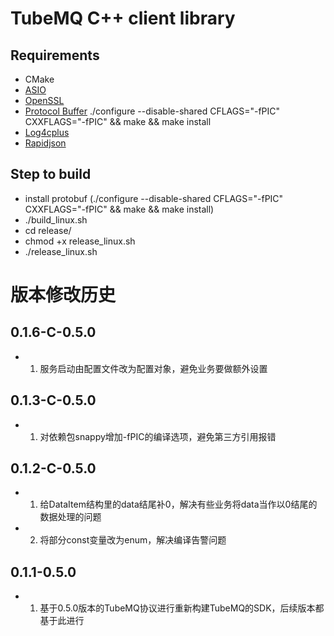 <!--

    Licensed to the Apache Software Foundation (ASF) under one
    or more contributor license agreements.  See the NOTICE file
    distributed with this work for additional information
    regarding copyright ownership.  The ASF licenses this file
    to you under the Apache License, Version 2.0 (the
    "License"); you may not use this file except in compliance
    with the License.  You may obtain a copy of the License at

      http://www.apache.org/licenses/LICENSE-2.0

    Unless required by applicable law or agreed to in writing,
    software distributed under the License is distributed on an
    "AS IS" BASIS, WITHOUT WARRANTIES OR CONDITIONS OF ANY
    KIND, either express or implied.  See the License for the
    specific language governing permissions and limitations
    under the License.

-->


# TubeMQ C++ client library
## Requirements

 * CMake
 * [ASIO](https://github.com/chriskohlhoff/asio.git)
 * [OpenSSL](https://github.com/openssl/openssl.git)
 * [Protocol Buffer](https://developers.google.com/protocol-buffers/) ./configure --disable-shared CFLAGS="-fPIC" CXXFLAGS="-fPIC" && make && make install
 * [Log4cplus](https://github.com/log4cplus/log4cplus.git)
 * [Rapidjson](https://github.com/Tencent/rapidjson.git)

## Step to build
  * install protobuf (./configure --disable-shared CFLAGS="-fPIC" CXXFLAGS="-fPIC" && make && make install)
  * ./build_linux.sh
  * cd release/
  * chmod +x release_linux.sh
  * ./release_linux.sh 
 

# 版本修改历史

## 0.1.6-C-0.5.0 
- 1. 服务启动由配置文件改为配置对象，避免业务要做额外设置

## 0.1.3-C-0.5.0 
- 1. 对依赖包snappy增加-fPIC的编译选项，避免第三方引用报错

## 0.1.2-C-0.5.0 
- 1. 给DataItem结构里的data结尾补0，解决有些业务将data当作以0结尾的数据处理的问题
- 2. 将部分const变量改为enum，解决编译告警问题
 
## 0.1.1-0.5.0
 - 1. 基于0.5.0版本的TubeMQ协议进行重新构建TubeMQ的SDK，后续版本都基于此进行
 
